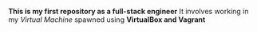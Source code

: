 **This is my first repository as a full-stack engineer**
It involves working in my *Virtual Machine* spawned using **VirtualBox and Vagrant**
